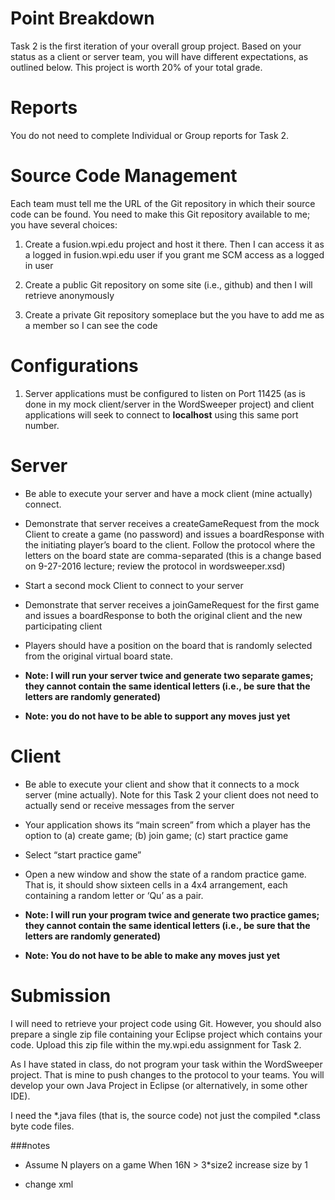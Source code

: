 Point Breakdown
===============

Task 2 is the first iteration of your overall group project. Based on
your status as a client or server team, you will have different
expectations, as outlined below. This project is worth 20% of your total
grade.

Reports
=======

You do not need to complete Individual or Group reports for Task 2.

Source Code Management
======================

Each team must tell me the URL of the Git repository in which their
source code can be found. You need to make this Git repository available
to me; you have several choices:

1.  Create a fusion.wpi.edu project and host it there. Then I can access
    it as a logged in fusion.wpi.edu user if you grant me SCM access as
    a logged in user

2.  Create a public Git repository on some site (i.e., github) and then
    I will retrieve anonymously

3.  Create a private Git repository someplace but the you have to add me
    as a member so I can see the code

Configurations
==============

1.  Server applications must be configured to listen on Port 11425 (as
    is done in my mock client/server in the WordSweeper project) and
    client applications will seek to connect to **localhost** using this
    same port number.

Server
======

-   Be able to execute your server and have a mock client
    (mine actually) connect.

-   Demonstrate that server receives a createGameRequest from the mock
    Client to create a game (no password) and issues a boardResponse
    with the initiating player’s board to the client. Follow the
    protocol where the letters on the board state are comma-separated
    (this is a change based on 9-27-2016 lecture; review the protocol
    in wordsweeper.xsd)

-   Start a second mock Client to connect to your server

-   Demonstrate that server receives a joinGameRequest for the first
    game and issues a boardResponse to both the original client and the
    new participating client

-   Players should have a position on the board that is randomly
    selected from the original virtual board state.

-   **Note: I will run your server twice and generate two separate
    games; they cannot contain the same identical letters (i.e., be sure
    that the letters are randomly generated)**

-   **Note: you do not have to be able to support any moves just yet**

Client
======

-   Be able to execute your client and show that it connects to a mock
    server (mine actually). Note for this Task 2 your client does not
    need to actually send or receive messages from the server

-   Your application shows its “main screen” from which a player has the
    option to (a) create game; (b) join game; (c) start practice game

-   Select “start practice game”

-   Open a new window and show the state of a random practice game. That
    is, it should show sixteen cells in a 4x4 arrangement, each
    containing a random letter or ‘Qu’ as a pair.

-   **Note: I will run your program twice and generate two practice
    games; they cannot contain the same identical letters (i.e., be sure
    that the letters are randomly generated)**

-   **Note: You do not have to be able to make any moves just yet**

Submission
==========

I will need to retrieve your project code using Git. However, you should
also prepare a single zip file containing your Eclipse project which
contains your code. Upload this zip file within the my.wpi.edu
assignment for Task 2.

As I have stated in class, do not program your task within the
WordSweeper project. That is mine to push changes to the protocol to
your teams. You will develop your own Java Project in Eclipse (or
alternatively, in some other IDE).

I need the \*.java files (that is, the source code) not just the
compiled \*.class byte code files.

###notes

-   Assume N players on a game
    When 16N > 3*size2 increase size by 1
  
-   change xml



